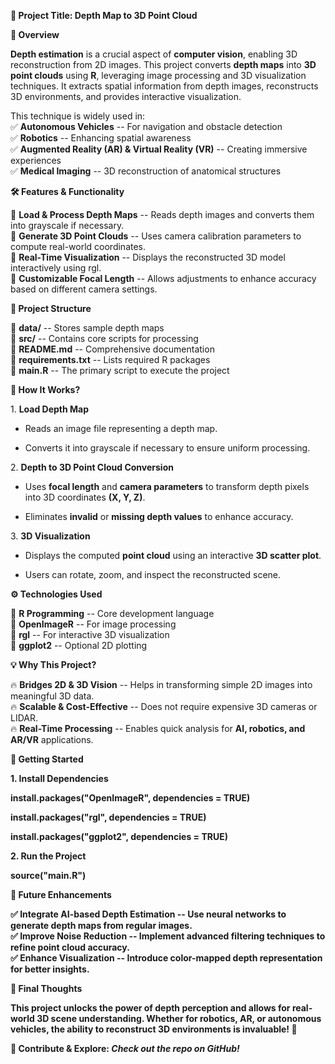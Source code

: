 **📌 Project Title: Depth Map to 3D Point Cloud**

**🚀 Overview**

**Depth estimation** is a crucial aspect of **computer vision**,
enabling 3D reconstruction from 2D images. This project converts **depth
maps** into **3D point clouds** using **R**, leveraging image processing
and 3D visualization techniques. It extracts spatial information from
depth images, reconstructs 3D environments, and provides interactive
visualization.

This technique is widely used in:  
✅ **Autonomous Vehicles** -- For navigation and obstacle detection  
✅ **Robotics** -- Enhancing spatial awareness  
✅ **Augmented Reality (AR) & Virtual Reality (VR)** -- Creating
immersive experiences  
✅ **Medical Imaging** -- 3D reconstruction of anatomical structures

**🛠️ Features & Functionality**

🔹 **Load & Process Depth Maps** -- Reads depth images and converts them
into grayscale if necessary.  
🔹 **Generate 3D Point Clouds** -- Uses camera calibration parameters to
compute real-world coordinates.  
🔹 **Real-Time Visualization** -- Displays the reconstructed 3D model
interactively using rgl.  
🔹 **Customizable Focal Length** -- Allows adjustments to enhance
accuracy based on different camera settings.

**📂 Project Structure**

📁 **data/** -- Stores sample depth maps  
📁 **src/** -- Contains core scripts for processing  
📄 **README.md** -- Comprehensive documentation  
📄 **requirements.txt** -- Lists required R packages  
📄 **main.R** -- The primary script to execute the project

**📜 How It Works?**

1️. **Load Depth Map**

- Reads an image file representing a depth map.

- Converts it into grayscale if necessary to ensure uniform processing.

2️. **Depth to 3D Point Cloud Conversion**

- Uses **focal length** and **camera parameters** to transform depth
  pixels into 3D coordinates **(X, Y, Z)**.

- Eliminates **invalid** or **missing depth values** to enhance
  accuracy.

3\. **3D Visualization**

- Displays the computed **point cloud** using an interactive **3D
  scatter plot**.

- Users can rotate, zoom, and inspect the reconstructed scene.

**⚙️ Technologies Used**

📌 **R Programming** -- Core development language  
📌 **OpenImageR** -- For image processing  
📌 **rgl** -- For interactive 3D visualization  
📌 **ggplot2** -- Optional 2D plotting

**💡 Why This Project?**

🔥 **Bridges 2D & 3D Vision** -- Helps in transforming simple 2D images
into meaningful 3D data.  
🔥 **Scalable & Cost-Effective** -- Does not require expensive 3D
cameras or LIDAR.  
🔥 **Real-Time Processing** -- Enables quick analysis for **AI,
robotics, and AR/VR** applications.

**🚀 Getting Started**

**1️. Install Dependencies**

**install.packages(\"OpenImageR\", dependencies = TRUE)**

**install.packages(\"rgl\", dependencies = TRUE)**

**install.packages(\"ggplot2\", dependencies = TRUE)**

**2. Run the Project**

**source(\"main.R\")**

**🎯 Future Enhancements**

**✅ Integrate AI-based Depth Estimation -- Use neural networks to
generate depth maps from regular images.  
✅ Improve Noise Reduction -- Implement advanced filtering techniques to
refine point cloud accuracy.  
✅ Enhance Visualization -- Introduce color-mapped depth representation
for better insights.**

**📢 Final Thoughts**

**This project unlocks the power of depth perception and allows for
real-world 3D scene understanding. Whether for robotics, AR, or
autonomous vehicles, the ability to reconstruct 3D environments is
invaluable! 🚀**

**🔗 Contribute & Explore: *Check out the repo on GitHub!***
